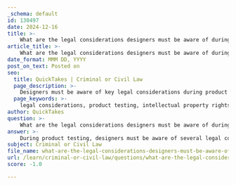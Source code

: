 ```yaml
---
_schema: default
id: 130497
date: 2024-12-16
title: >-
    What are the legal considerations designers must be aware of during product testing?
article_title: >-
    What are the legal considerations designers must be aware of during product testing?
date_format: MMM DD, YYYY
post_on_text: Posted on
seo:
  title: QuickTakes | Criminal or Civil Law
  page_description: >-
    Designers must be aware of key legal considerations during product testing, including intellectual property rights, product safety compliance, liability risks, and the importance of thorough documentation and transparent warning labels.
  page_keywords: >-
    legal considerations, product testing, intellectual property rights, product safety compliance, third-party testing, general certificate of conformity, product liability, documentation, clear warnings, post-sale responsibilities
author: QuickTakes
question: >-
    What are the legal considerations designers must be aware of during product testing?
answer: >-
    During product testing, designers must be aware of several legal considerations to ensure compliance with applicable laws and regulations. Here are the key legal aspects to consider:\n\n1. **Intellectual Property Rights**: Designers must ensure that their product does not infringe on the intellectual property (IP) rights of others. This includes patents, trademarks, and copyrights. Conducting thorough IP research before testing can help avoid potential legal disputes.\n\n2. **Product Safety Compliance**: In the United States, a complex framework of laws governs the safety of consumer products. Designers must ensure that their products comply with relevant safety standards and regulations, which may include testing for compliance with the Consumer Product Safety Act and obtaining necessary certifications.\n\n3. **Third-Party Testing Requirements**: For certain products, especially those intended for children, manufacturers are required to use third-party laboratories accredited by the Consumer Product Safety Commission (CPSC) to test for compliance with safety requirements. This is crucial for obtaining a Children's Product Certificate.\n\n4. **General Certificate of Conformity (GCC)**: Manufacturers and importers of general use products must certify that their products comply with applicable consumer product safety rules. This certification must accompany the product and be provided to retailers and distributors.\n\n5. **Liability Considerations**: Designers should be aware of product liability risks, which can arise from defective products, inadequate warnings, design flaws, and failure to test. Understanding these risks is essential for mitigating potential legal claims against the business.\n\n6. **Documentation and Transparency**: Maintaining thorough documentation of the testing process, including experimental design, data collection, and analysis, is vital. This documentation can serve as evidence of compliance and due diligence in the event of legal scrutiny.\n\n7. **Clear Warnings and Instructions**: Providing clear warning labels, instructions, and safety information is critical to reduce liability in product design litigation. This helps ensure that consumers are informed about potential risks associated with the product.\n\n8. **Post-Sale Responsibilities**: Designers must also understand their post-sale responsibilities, which may include monitoring product performance and addressing any safety issues that arise after the product is on the market.\n\nBy addressing these legal considerations, designers can better navigate the complexities of product testing and development, ultimately leading to safer and more compliant products.
subject: Criminal or Civil Law
file_name: what-are-the-legal-considerations-designers-must-be-aware-of-during-product-testing.md
url: /learn/criminal-or-civil-law/questions/what-are-the-legal-considerations-designers-must-be-aware-of-during-product-testing
score: -1.0

---
```


&nbsp;